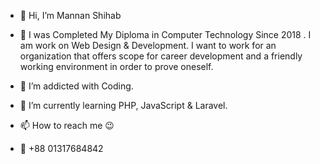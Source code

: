 - 👋 Hi, I’m  Mannan Shihab 

 - 👀 I was Completed My Diploma in Computer Technology Since 2018 . 
 I am work on Web Design & Development. I want to work for an organization that offers scope 
 for career development and a friendly working environment in order to prove oneself.


- 👀 I’m addicted with Coding.
- 🌱 I’m currently learning PHP, JavaScript & Laravel.

- 📫 How to reach me 😉
- 📱 +88 01317684842 
